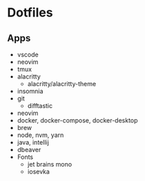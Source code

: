 # Dotfiles

## Apps
- vscode
- neovim
- tmux
- alacritty
  - alacritty/alacritty-theme
- insomnia
- git
  - difftastic
- neovim
- docker, docker-compose, docker-desktop
- brew
- node, nvm, yarn
- java, intellij
- dbeaver
- Fonts
  - jet brains mono
  - iosevka
  
